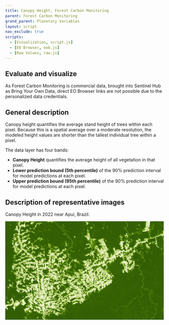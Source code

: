 ```yaml
---
title: Canopy Height, Forest Carbon Monitoring
parent: Forest Carbon Monitoring
grand_parent: Planetary Variables
layout: script
nav_exclude: true
scripts:
  - [Visualization, script.js]
  - [EO Browser, eob.js]
  - [Raw Values, raw.js]
---
```


## Evaluate and visualize

As Forest Carbon Monitoring is commercial data, brought into Sentinel Hub as Bring Your Own Data, direct EO Browser links are not possible due to the personalized data credentials.

## General description

Canopy height quantifies the average stand height of trees within each pixel. Because this is a spatial average
over a moderate resolution, the modeled height values are shorter than the tallest individual tree within a pixel.

The data layer has four bands:

- **Canopy Height** quantifies the average height of all vegetation in that pixel.
- **Lower prediction bound (5th percentile)** of the 90% prediction interval for model predictions at each pixel.
- **Upper prediction bound (95th percentile)** of the 90% prediction interval for model predictions at each pixel.

## Description of representative images

Canopy Height in 2022 near Apui, Brazil.

![Canopy Height Example](fig/canopyheight.jpg)
